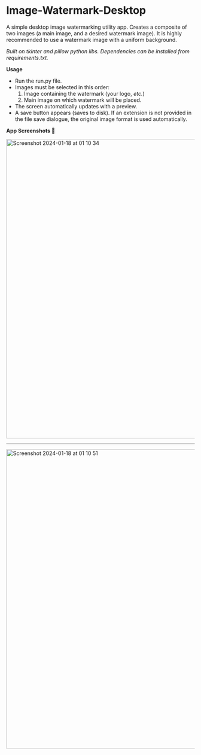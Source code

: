 # Image-Watermark-Desktop
A simple desktop image watermarking utility app.
Creates a composite of two images (a main image, and a desired watermark image). It is highly recommended to use a watermark image with a uniform background.

_Built on tkinter and pillow python libs. Dependencies can be installed from requirements.txt._

**Usage**
- Run the run.py file.
- Images must be selected in this order:
  1. Image containing the watermark (your logo, _etc._)
  2. Main image on which watermark will be placed.
- The screen automatically updates with a preview.
- A save button appears (saves to disk). If an extension is not provided in the file save dialogue, the original image format is used automatically.

**App Screenshots 📸**

   <img width="800" alt="Screenshot 2024-01-18 at 01 10 34" src="https://github.com/urostodorovic95/Image-Watermark-Desktop/assets/150077866/52438d8b-3205-4853-88af-1ffe1cccb697">

--------------

   <img width="800" alt="Screenshot 2024-01-18 at 01 10 51" src="https://github.com/urostodorovic95/Image-Watermark-Desktop/assets/150077866/a806ff26-ea21-40cb-bb65-d09ac895a0bb">
